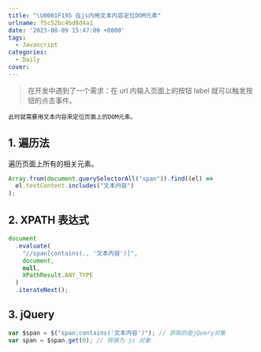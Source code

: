 ```yaml
---
title: "\U0001F195 在js内用文本内容定位DOM元素"
urlname: f5c52bc4bd8d4a1
date: '2023-08-09 15:47:00 +0800'
tags:
  - Javascript
categories:
  - Daily
cover:
---
```


> 在开发中遇到了一个需求：在 url 内输入页面上的按钮 label 就可以触发按钮的点击事件。

    此时就需要用文本内容来定位页面上的DOM元素。

## 1. 遍历法

遍历页面上所有的相关元素。

```typescript
Array.from(document.querySelectorAll("span")).find((el) =>
  el.textContent.includes("文本内容")
);
```

## 2. XPATH 表达式

```typescript
document
  .evaluate(
    "//span[contains(., '文本内容')]",
    document,
    null,
    XPathResult.ANY_TYPE
  )
  .iterateNext();
```

## 3. jQuery

```typescript
var $span = $("span:contains('文本内容')"); // 获取的是jQuery对象
var span = $span.get(0); // 转换为 js 对象
```

